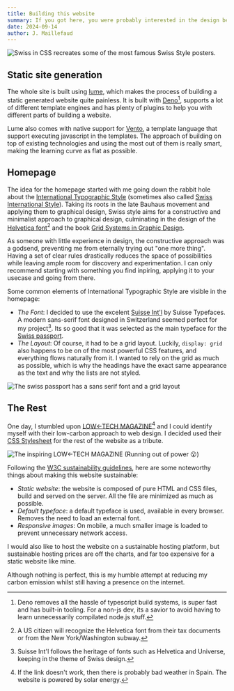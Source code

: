 ```yaml
---
title: Building this website
summary: If you got here, you were probably interested in the design behind the website...
date: 2024-09-14
author: J. Maillefaud
---
```


![[Swiss in CSS](https://swissincss.com/) recreates some of the most famous Swiss Style posters.](/images/swissincss.png)

## Static site generation

The whole site is built using [lume](https://lume.land/), which makes the process of building a static generated website quite painless. It is built with [Deno](https://deno.com/)[^1], supports a lot of different template engines and has plenty of plugins to help you with different parts of building a website.

Lume also comes with native support for [Vento](https://vento.js.org/), a template language that support executing javascript in the templates. The approach of building on top of existing technologies and using the most out of them is really smart, making the learning curve as flat as possible.

## Homepage

The idea for the homepage started with me going down the rabbit hole about the [International Typographic Style](https://en.wikipedia.org/wiki/International_Typographic_Style) (sometimes also called [Swiss International Style](https://www.aboutswitzerland.eda.admin.ch/en/swiss-style-forever-the-story-of-a-graphic-design-tradition)). Taking its roots in the late Bauhaus movement and applying them to graphical design, Swiss style aims for a constructive and minimalist approach to graphical design, culminating in the design of the [Helvetica font](https://en.wikipedia.org/wiki/Helvetica)[^2] and the book [Grid Systems in Graphic Design](https://www.niggli.ch/produkt/grid-systems-in-graphic-design/).

As someone with little experience in design, the constructive approach was a godsend, preventing me from eternally trying out "one more thing". Having a set of clear rules drastically reduces the space of possibilities while leaving ample room for discovery and experimentation. I can only recommend starting with something you find inpiring, applying it to your usecase and going from there. 

Some common elements of International Typographic Style are visible in the homepage:

- *The Font*: I decided to use the excelent [Suisse Int'l](https://www.swisstypefaces.com/fonts/suisse/#suisse-intl) by Suisse Typefaces. A modern sans-serif font designed in Switzerland seemed perfect for my project[^4]. Its so good that it was selected as the main typeface for the [Swiss passport](https://www.swisstypefaces.com/read/swiss-passport/).
- *The Layout*: Of course, it had to be a grid layout. Luckily, `display: grid` also happens to be on of the most powerful CSS features, and everything flows naturally from it. I wanted to rely on the grid as much as possible, which is why the headings have the exact same appearance as the text and why the lists are not styled.

![The swiss passport has a sans serif font and a grid layout](/images/swisspassport.webp)

## The Rest

One day, I stumbled upon [LOW←TECH MAGAZINE](https://solar.lowtechmagazine.com/)[^3] and I could identify myself with their low-carbon approach to web design. I decided used their [CSS Stylesheet](https://github.com/lowtechmag/solar_v2/blob/dec6a7018acb69d98d37ecd9bff9337aeb3fafb5/assets/css/style.css) for the rest of the website as a tribute.

![The inspiring LOW←TECH MAGAZINE (Running out of power :open_mouth:)](/images/lowtechmagazine.png)

Following the [W3C sustainability guidelines](https://w3c.github.io/sustainableweb-wsg/), here are some noteworthy things about making this website sustainable:

- *Static website*: the website is composed of pure HTML and CSS files, build and served on the server. All the file are minimized as much as possible.
- *Default typeface*: a default typeface is used, available in every browser. Removes the need to load an external font.
- *Responsive images*: On mobile, a much smaller image is loaded to prevent unnecessary network access.

I would also like to host the website on a sustainable hosting platform, but sustainable hosting prices are off the charts, and far too expensive for a static website like mine.

Although nothing is perfect, this is my humble attempt at reducing my carbon emission whilst still having a presence on the internet.

[^1]: Deno removes all the hassle of typescript build systems, is super fast and
    has built-in tooling. For a non-js dev, its a savior to avoid having to
    learn unnecessarily compilated node.js stuff.

[^2]: A US citizen will recognize the Helvetica font from their tax documents or from
    the New York/Washington subway.

[^3]: If the link doesn't work, then there is probably bad weather in Spain. The website is powered by solar energy.

[^4]: Suisse Int'l follows the heritage of fonts such as Helvetica and Universe, keeping in the theme of Swiss design.
